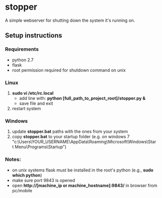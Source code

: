 # stopper
A simple webserver for shutting down the system it's running on.

## Setup instructions

### Requirements
* python 2.7
* flask
* root permission required for shutdown command on unix

### Linux
1. **sudo vi /etc/rc.local**
    * add line with: **python [full_path_to_project_root]/stopper.py &**
    * save file and exit
2. restart system

### Windows
1. update **stopper.bat** paths with the ones from your system
2. copy **stopper.bat** to your startup folder (e.g. on windows 7 "c:\Users\YOUR_USERNAME\AppData\Roaming\Microsoft\Windows\Start Menu\Programs\Startup\") 

### Notes:
* on unix systems flask must be installed in the root's python (e.g., **sudo which python**)
* make sure port 9843 is opened
* open **http://[machine_ip or machine_hostname]:9843/** in browser from pc/mobile